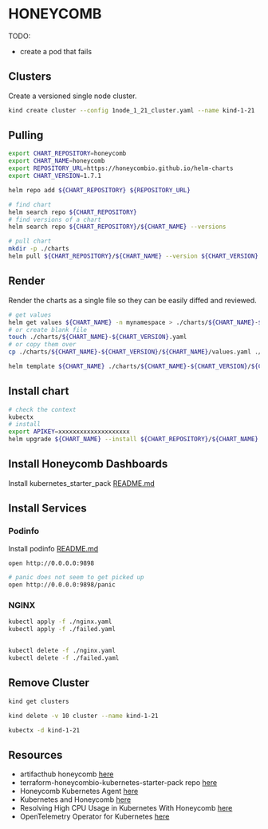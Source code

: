 # HONEYCOMB

TODO:

* create a pod that fails

## Clusters

Create a versioned single node cluster.  

```sh
kind create cluster --config 1node_1_21_cluster.yaml --name kind-1-21
```

## Pulling

```sh
export CHART_REPOSITORY=honeycomb
export CHART_NAME=honeycomb
export REPOSITORY_URL=https://honeycombio.github.io/helm-charts
export CHART_VERSION=1.7.1
```

```sh
helm repo add ${CHART_REPOSITORY} ${REPOSITORY_URL}

# find chart
helm search repo ${CHART_REPOSITORY}
# find versions of a chart 
helm search repo ${CHART_REPOSITORY}/${CHART_NAME} --versions

# pull chart
mkdir -p ./charts
helm pull ${CHART_REPOSITORY}/${CHART_NAME} --version ${CHART_VERSION} --untar --untardir ./charts/${CHART_NAME}-${CHART_VERSION}
```

## Render

Render the charts as a single file so they can be easily diffed and reviewed.  

```sh
# get values 
helm get values ${CHART_NAME} -n mynamespace > ./charts/${CHART_NAME}-${CHART_VERSION}.yaml
# or create blank file
touch ./charts/${CHART_NAME}-${CHART_VERSION}.yaml
# or copy them over
cp ./charts/${CHART_NAME}-${CHART_VERSION}/${CHART_NAME}/values.yaml ./charts/${CHART_NAME}-${CHART_VERSION}/${CHART_NAME}-values.yaml

helm template ${CHART_NAME} ./charts/${CHART_NAME}-${CHART_VERSION}/${CHART_NAME} -f ./charts/${CHART_NAME}-${CHART_VERSION}/${CHART_NAME}-values.yaml --namespace kube-system > ./charts/${CHART_NAME}-${CHART_VERSION}-test.yaml
```

## Install chart

```sh
# check the context
kubectx
# install
export APIKEY=xxxxxxxxxxxxxxxxxxxx
helm upgrade ${CHART_NAME} --install ${CHART_REPOSITORY}/${CHART_NAME} --set honeycomb.apiKey=$APIKEY
```

## Install Honeycomb Dashboards

Install kubernetes_starter_pack [README.md](kubernetes_starter_pack/README.md)  

## Install Services

### Podinfo

Install podinfo [README.md](../17_podinfo/README.md)  

```sh
open http://0.0.0.0:9898

# panic does not seem to get picked up 
open http://0.0.0.0:9898/panic

```

### NGINX

```sh
kubectl apply -f ./nginx.yaml
kubectl apply -f ./failed.yaml


kubectl delete -f ./nginx.yaml
kubectl delete -f ./failed.yaml
```

## Remove Cluster

```sh
kind get clusters   

kind delete -v 10 cluster --name kind-1-21

kubectx -d kind-1-21  
```

## Resources

* artifacthub honeycomb [here](https://artifacthub.io/packages/helm/honeycomb/honeycomb)
* terraform-honeycombio-kubernetes-starter-pack repo [here](https://github.com/honeycombio/terraform-honeycombio-kubernetes-starter-pack)
* Honeycomb Kubernetes Agent [here](https://docs.honeycomb.io/integrations/kubernetes/honeycomb-kubernetes-agent/)
* Kubernetes and Honeycomb [here](https://docs.honeycomb.io/integrations/kubernetes/)
* Resolving High CPU Usage in Kubernetes With Honeycomb [here](https://www.honeycomb.io/blog/diving-into-kubernetes-clusters-with-honeycomb)
* OpenTelemetry Operator for Kubernetes [here](https://opentelemetry.io/docs/k8s-operator/)
